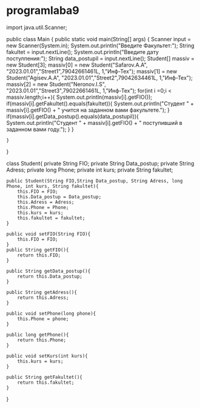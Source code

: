 # programlaba9
import java.util.Scanner;

public class Main {
    public static void main(String[] args) {
        Scanner input  = new Scanner(System.in);
        System.out.println("Введите Факультет:");
        String fakultet = input.nextLine();
        System.out.println("Введите дату постулпения:");
        String data_postupil = input.nextLine();
        Student[] massiv = new Student[3];
        massiv[0] = new Student("Safarov.A.A", "2023.01.01","Street1",79042661461L, 1,"Инф-Тех");
        massiv[1] = new Student("Agisev.A.A", "2023.01.01","Street2",79042634461L, 1,"Инф-Тех");
        massiv[2] = new Student("Neronov.I.S", "2023.01.01","Street3",79022661461L, 1,"Инф-Тех");
        for(int i =0;i < massiv.length;i++){
            System.out.println(massiv[i].getFIO());
            if(massiv[i].getFakultet().equals(fakultet)){
                System.out.println("Студент " + massiv[i].getFIO() + " учится на заданном вами факультете.");
            }
            if(massiv[i].getData_postup().equals(data_postupil)){
                System.out.println("Студент " + massiv[i].getFIO() + " поступивший в заданном вами году.");
            }
        }

    }
}

class Student{
    private String FIO;
    private String Data_postup;
    private String Adress;
    private long Phone;
    private int kurs;
    private String fakultet;

    public Student(String FIO,String Data_postup, String Adress, long Phone, int kurs, String fakultet){
        this.FIO = FIO;
        this.Data_postup = Data_postup;
        this.Adress = Adress;
        this.Phone = Phone;
        this.kurs = kurs;
        this.fakultet = fakultet;
    }

    public void setFIO(String FIO){
        this.FIO = FIO;
    }
    public String getFIO(){
        return this.FIO;
    }

    public String getData_postup(){
        return this.Data_postup;
    }

    public String getAdress(){
        return this.Adress;
    }

    public void setPhone(long phone){
        this.Phone = phone;
    }

    public long getPhone(){
        return this.Phone;
    }

    public void setKurs(int kurs){
        this.kurs = kurs;
    }

    public String getFakultet(){
        return this.fakultet;
    }
}
